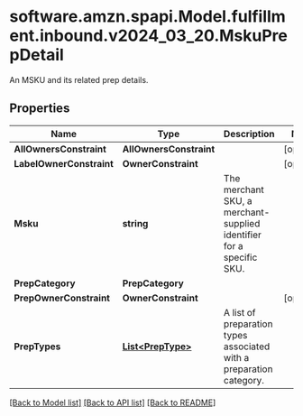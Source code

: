 # software.amzn.spapi.Model.fulfillment.inbound.v2024_03_20.MskuPrepDetail
An MSKU and its related prep details.

## Properties

Name | Type | Description | Notes
------------ | ------------- | ------------- | -------------
**AllOwnersConstraint** | **AllOwnersConstraint** |  | [optional] 
**LabelOwnerConstraint** | **OwnerConstraint** |  | [optional] 
**Msku** | **string** | The merchant SKU, a merchant-supplied identifier for a specific SKU. | 
**PrepCategory** | **PrepCategory** |  | 
**PrepOwnerConstraint** | **OwnerConstraint** |  | [optional] 
**PrepTypes** | [**List&lt;PrepType&gt;**](PrepType.md) | A list of preparation types associated with a preparation category. | 

[[Back to Model list]](../README.md#documentation-for-models) [[Back to API list]](../README.md#documentation-for-api-endpoints) [[Back to README]](../README.md)

